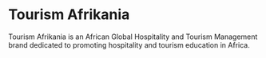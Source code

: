 # Tourism Afrikania

Tourism Afrikania is an African Global Hospitality and Tourism
                        Management brand dedicated to promoting hospitality and tourism
                        education in Africa.
